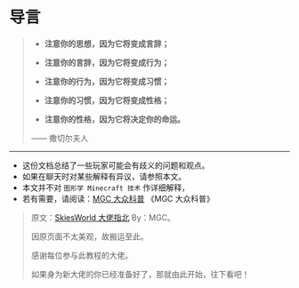 # 导言

> - **注意你的思想，因为它将变成言辞；**  
> 
> - **注意你的言辞，因为它将变成行为；**  
>
> - **注意你的行为，因为它将变成习惯；**  
> 
> - **注意你的习惯，因为它将变成性格；**  
> 
> - **注意你的性格，因为它将决定你的命运。**  
> 
> —— 撒切尔夫人

---

- 这份文档总结了一些玩家可能会有歧义的问题和观点。
- 如果在聊天时对某些解释有异议，请参照本文。
- 本文并不对 `图形学 Minecraft 技术` 作详细解释，
- 若有需要，请阅读：[MGC 大众科普](https://mgchelp.yuque.com/docs/share/3c90de71-781c-4617-9b82-4b52752e79c2?view=doc_embed) 《MGC 大众科普》


> 原文：[SkiesWorld 大佬指北](https://mgchelp.yuque.com/docs/share/29cd3ba2-e040-4ad3-874c-2edbb7103ec3) By：MGC。
>
> 因原页面不太美观，故搬运至此。
>
> 感谢每位参与此教程的大佬。
>
> 如果身为新大佬的你已经准备好了，那就由此开始，往下看吧！